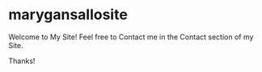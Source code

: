 # marygansallosite
Welcome to My Site! Feel free to Contact me in the Contact section of my Site. 

Thanks!
